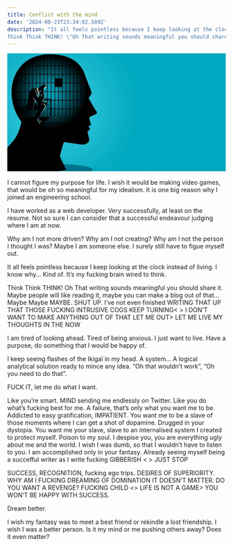 ```yaml
---
title: Conflict with the mind
date: '2024-08-23T23:34:02.589Z'
description: "It all feels pointless because I keep looking at the clock instead of living. I know why… Kind of. It’s my fucking brain wired to think.
Think Think THINK! \"Oh That writing sounds meaningful you should share it\"…"
---
```


![Mind Jail](./Mind.webp)

I cannot figure my purpose for life. I wish it would be making video games, that would be oh so meaningful for my idealism. It is one big reason why I joined an engineering school.

I have worked as a web developer. Very successfully, at least on the resume. Not so sure I can consider that a successful endeavour judging where I am at now.

Why am I not more driven? Why am I not creating? Why am I not the person I thought I was?
Maybe I am someone else. I surely still have to figue myself out.

It all feels pointless because I keep looking at the clock instead of living. I know why… Kind of. It’s my fucking brain wired to think.

Think Think THINK! Oh That writing sounds meaningful you should share it. Maybe people will like reading it, maybe you can make a blog out of that… Maybe Maybe MAYBE. SHUT UP.
I’ve not even finished WRITING THAT UP THAT THOSE FUCKING INTRUSIVE COGS KEEP TURNING< > I DON’T WANT TO MAKE ANYTHING OUT OF THAT LET ME OUT> LET ME LIVE MY THOUGHTS IN THE NOW

I am tired of looking ahead. Tired of being anxious. I just want to live. Have a purpose, do something that I would be happy of.

I keep seeing flashes of the Ikigaï in my head. A system… A logical analytical solution ready to mince any idea. “Oh that wouldn’t work”, “Oh you need to do that”.

FUCK IT, let me do what I want.

Like you’re smart. MIND sending me endlessly on Twitter. Like you do what’s fucking best for me. A failure, that’s only what you want me to be. Addicted to easy gratification, IMPATIENT. You want me to be a slave of those moments where I can get a shot of dopamine. Drugged in your dystopia. You want me your slave, slave to an internalised system I created to protect myself. Poison to my soul. I despise you, you are everything ugly about me and the world. I wish I was dumb, so that I wouldn’t have to listen to you. I am accomplished only in your fantasy. Already seeing myself being a succefful writer as I write fucking GIBBERISH < > JUST STOP

SUCCESS, RECOGNITION, fucking ego trips. DESIRES OF SUPERIORITY. WHY AM I FUCKING DREAMING OF DOMINATION IT DOESN’T MATTER. DO YOU WANT A REVENGE? FUCKING CHILD <> LIFE IS NOT A GAME> YOU WON’T BE HAPPY WITH SUCCESS.

Dream better.

I wish my fantasy was to meet a best friend or rekindle a lost friendship. I wish I was a better person. Is it my mind or me pushing others away? Does it even matter?
